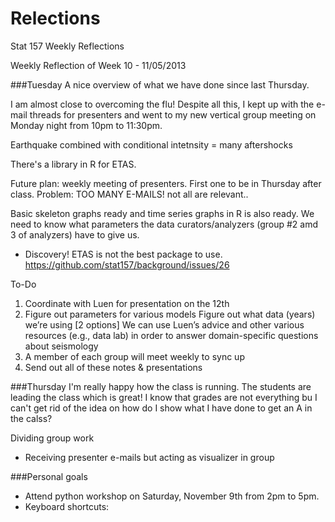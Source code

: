 Relections
==========

Stat 157 Weekly Reflections

Weekly Reflection of Week 10 - 11/05/2013

###Tuesday
A nice overview of what we have done since last Thursday.

I am almost close to overcoming the flu! Despite all this, I kept up with the e-mail threads for presenters and went to my new vertical group meeting on Monday night from 10pm to 11:30pm.

Earthquake combined with conditional intetnsity = many aftershocks

There's a library in R for ETAS.

Future plan: weekly meeting of presenters. First one to be in Thursday after class.
Problem: TOO MANY E-MAILS! not all are relevant..

Basic skeleton graphs ready and time series graphs in R is also ready. We need to know what parameters the data curators/analyzers (group #2 amd 3 of analyzers) have to give us. 

* Discovery! ETAS is not the best package to use. 
https://github.com/stat157/background/issues/26


To-Do
1. Coordinate with Luen for presentation on the 12th
2. Figure out parameters for various models
Figure out what data (years) we’re using [2 options]
We can use Luen’s advice and other various resources (e.g., data lab) in order to answer domain-specific questions about seismology
3. A member of each group will meet weekly to sync up
4. Send out all of these notes & presentations


###Thursday
I'm really happy how the class is running. The students are leading the class which is great!
I know that grades are not everything bu I can't get rid of the idea on how do I show what I have done to get an A in the calss?


Dividing group work
* Receiving presenter e-mails but acting as visualizer in group


###Personal goals
* Attend python workshop on Saturday, November 9th from 2pm to 5pm.
*   Keyboard shortcuts:
